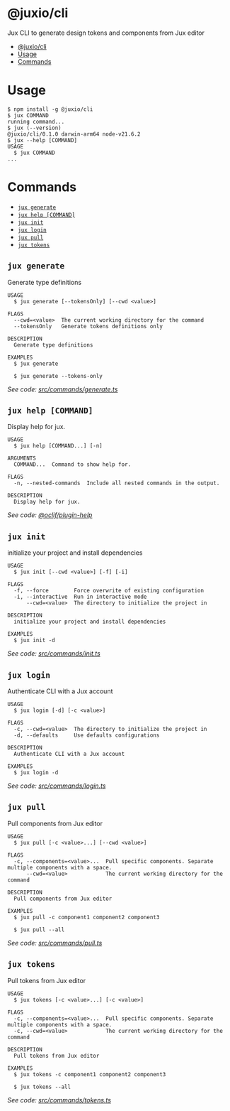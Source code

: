 
# @juxio/cli

Jux CLI to generate design tokens and components from Jux editor

<!-- toc -->
* [@juxio/cli](#juxiocli)
* [Usage](#usage)
* [Commands](#commands)
<!-- tocstop -->	

# Usage

<!-- usage -->
```sh-session
$ npm install -g @juxio/cli
$ jux COMMAND
running command...
$ jux (--version)
@juxio/cli/0.1.0 darwin-arm64 node-v21.6.2
$ jux --help [COMMAND]
USAGE
  $ jux COMMAND
...
```
<!-- usagestop -->	

# Commands	

<!-- commands -->
* [`jux generate`](#jux-generate)
* [`jux help [COMMAND]`](#jux-help-command)
* [`jux init`](#jux-init)
* [`jux login`](#jux-login)
* [`jux pull`](#jux-pull)
* [`jux tokens`](#jux-tokens)

## `jux generate`

Generate type definitions

```
USAGE
  $ jux generate [--tokensOnly] [--cwd <value>]

FLAGS
  --cwd=<value>  The current working directory for the command
  --tokensOnly   Generate tokens definitions only

DESCRIPTION
  Generate type definitions

EXAMPLES
  $ jux generate

  $ jux generate --tokens-only
```

_See code: [src/commands/generate.ts](https://github.com/packages/cli/blob/v0.1.0/src/commands/generate.ts)_

## `jux help [COMMAND]`

Display help for jux.

```
USAGE
  $ jux help [COMMAND...] [-n]

ARGUMENTS
  COMMAND...  Command to show help for.

FLAGS
  -n, --nested-commands  Include all nested commands in the output.

DESCRIPTION
  Display help for jux.
```

_See code: [@oclif/plugin-help](https://github.com/oclif/plugin-help/blob/v6.2.6/src/commands/help.ts)_

## `jux init`

initialize your project and install dependencies

```
USAGE
  $ jux init [--cwd <value>] [-f] [-i]

FLAGS
  -f, --force        Force overwrite of existing configuration
  -i, --interactive  Run in interactive mode
      --cwd=<value>  The directory to initialize the project in

DESCRIPTION
  initialize your project and install dependencies

EXAMPLES
  $ jux init -d
```

_See code: [src/commands/init.ts](https://github.com/packages/cli/blob/v0.1.0/src/commands/init.ts)_

## `jux login`

Authenticate CLI with a Jux account

```
USAGE
  $ jux login [-d] [-c <value>]

FLAGS
  -c, --cwd=<value>  The directory to initialize the project in
  -d, --defaults     Use defaults configurations

DESCRIPTION
  Authenticate CLI with a Jux account

EXAMPLES
  $ jux login -d
```

_See code: [src/commands/login.ts](https://github.com/packages/cli/blob/v0.1.0/src/commands/login.ts)_

## `jux pull`

Pull components from Jux editor

```
USAGE
  $ jux pull [-c <value>...] [--cwd <value>]

FLAGS
  -c, --components=<value>...  Pull specific components. Separate multiple components with a space.
      --cwd=<value>            The current working directory for the command

DESCRIPTION
  Pull components from Jux editor

EXAMPLES
  $ jux pull -c component1 component2 component3

  $ jux pull --all
```

_See code: [src/commands/pull.ts](https://github.com/packages/cli/blob/v0.1.0/src/commands/pull.ts)_

## `jux tokens`

Pull tokens from Jux editor

```
USAGE
  $ jux tokens [-c <value>...] [-c <value>]

FLAGS
  -c, --components=<value>...  Pull specific components. Separate multiple components with a space.
  -c, --cwd=<value>            The current working directory for the command

DESCRIPTION
  Pull tokens from Jux editor

EXAMPLES
  $ jux tokens -c component1 component2 component3

  $ jux tokens --all
```

_See code: [src/commands/tokens.ts](https://github.com/packages/cli/blob/v0.1.0/src/commands/tokens.ts)_
<!-- commandsstop -->
